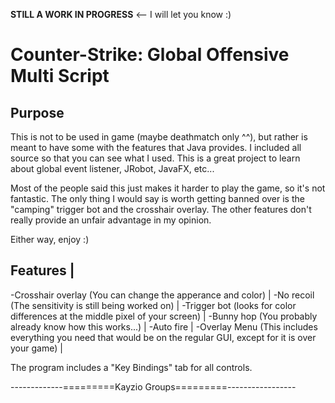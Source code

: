 **STILL A WORK IN PROGRESS** <-- I will let you know :)

Counter-Strike: Global Offensive Multi Script
=============================================================

Purpose
-------------------------------------------------------------
This is not to be used in game (maybe deathmatch only ^^), but
rather is meant to have some with the features that Java provides.
I included all source so that you can see what I used. This is a great
project to learn about global event listener, JRobot, JavaFX, etc...

Most of the people said this just makes it harder to play the game, so
it's not fantastic. The only thing I would say is worth getting banned over
is the "camping" trigger bot and the crosshair overlay. The other features
don't really provide an unfair advantage in my opinion.

Either way, enjoy :)

Features                                                     |
-------------------------------------------------------------
-Crosshair overlay (You can change the apperance and color)	 |
-No recoil (The sensitivity is still being worked on)        |
-Trigger bot (looks for color differences at the middle pixel of 
			  your screen)                                   |
-Bunny hop (You probably already know how this works...)     |
-Auto fire                                                   |
-Overlay Menu (This includes everything you need that would be on
			   the regular GUI, except for it is over your game) |

The program includes a "Key Bindings" tab for all controls.


-------------=========Kayzio Groups=========-----------------
